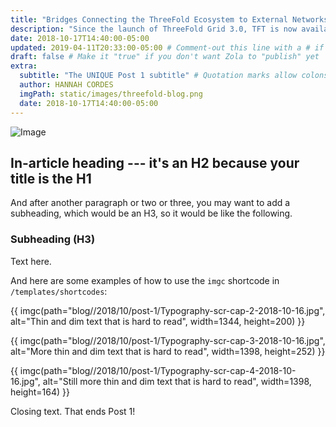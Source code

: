 ```yaml
---
title: "Bridges Connecting the ThreeFold Ecosystem to External Networks" # Quotation marks allow colons, semicolons, etc.
description: "Since the launch of ThreeFold Grid 3.0, TFT is now available on three blockchains – Stellar, Binance Smart Chain and the Substrate-based ThreeFold Blockchain (aka TF Chain)." # Quotation marks allow colons, semicolons, etc.
date: 2018-10-17T14:40:00-05:00
updated: 2019-04-11T20:33:00-05:00 # Comment-out this line with a # if content is unchanged
draft: false # Make it "true" if you don't want Zola to "publish" yet
extra:
  subtitle: "The UNIQUE Post 1 subtitle" # Quotation marks allow colons, semicolons, etc.
  author: HANNAH CORDES
  imgPath: static/images/threefold-blog.png
  date: 2018-10-17T14:40:00-05:00
---
```


![Image](processed_images/threefold-blog.png)

## In-article heading --- it's an H2 because your title is the H1

And after another paragraph or two or three, you may want to add a subheading, which would be an H3, so it would be like the following.

### Subheading (H3)

Text here.

And here are some examples of how to use the `imgc` shortcode in `/templates/shortcodes`:

{{ imgc(path="blog//2018/10/post-1/Typography-scr-cap-2-2018-10-16.jpg", alt="Thin and dim text that is hard to read", width=1344, height=200) }}

{{ imgc(path="blog//2018/10/post-1/Typography-scr-cap-3-2018-10-16.jpg", alt="More thin and dim text that is hard to read", width=1398, height=252) }}

{{ imgc(path="blog//2018/10/post-1/Typography-scr-cap-4-2018-10-16.jpg", alt="Still more thin and dim text that is hard to read", width=1398, height=164) }}

Closing text. That ends Post 1!
